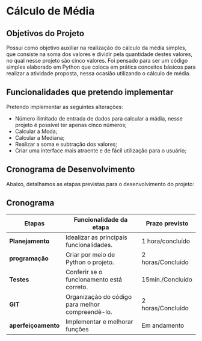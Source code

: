
# Cálculo de Média

## **Objetivos do Projeto**

Possui como objetivo auxiliar na realização do cálculo da média simples, que consiste na soma dos valores e dividir pela quantidade destes valores, no qual nesse projeto são cinco valores. Foi pensado para ser um código simples elaborado em Python que coloca em prática conceitos básicos para realizar a atividade proposta, nessa ocasião utilizando o cálculo de média.

## **Funcionalidades que pretendo implementar**

Pretendo implementar as seguintes alterações:
   - Número ilimitado de entrada de dados para calcular a mádia, nesse projeto é possível ter apenas cinco números;
   - Calcular a Moda;
   - Calcular a Mediana;
   - Realizar a soma e subtração dos valores;
   - Criar uma interface mais atraente e de fácil utilização para o usuário;

## **Cronograma de Desenvolvimento**
Abaixo, detalhamos as etapas previstas para o desenvolvimento do projeto:
## **Cronograma**
| **Etapas**                 | **Funcionalidade da etapa**                                      | **Prazo previsto**           |
|---------------------------|---------------------------------------------------|---------------------|
| **Planejamento**          | Idealizar as principais funcionalidades.          | 1 hora/concluído    |
| **programação**           | Criar por meio de Python o projeto.               | 2 horas/Concluído   |
| **Testes**                | Conferir se o funcionamento está correto.         | 15min./Concluído    |
| **GIT**                   | Organização do código para melhor compreendê-lo.  | 2 horas/Concluído   |
| **aperfeiçoamento**       | Implementar e melhorar funções                    | Em andamento        |

